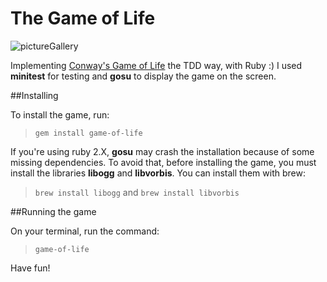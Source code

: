 The Game of Life
============
![pictureGallery](https://photos-6.dropbox.com/t/0/AAB02tDagfMJ1zFpXa5UACS2oBrUOaqmtg_NbuhuBPk6gA/12/6313549/png/1024x768/3/1384398000/0/2/Screenshot%202013-11-13%2023.36.31.png/WNPIItGnmaZN0dGKymEGVoa2u1Qp7w_UKbk2UDutBYU "screenshot")

Implementing [Conway's Game of Life](http://en.wikipedia.org/wiki/Conway's_Game_of_Life "Conway's Game of Life") the TDD way, with Ruby :)
I used **minitest** for testing and **gosu** to display the game on the screen.

##Installing

To install the game, run:

  > `gem install game-of-life`

If you're using ruby 2.X, **gosu** may crash the installation because of some missing dependencies. To avoid that,
before installing the game, you must install the libraries **libogg** and **libvorbis**. You can install them with brew:

  > `brew install libogg` and `brew install libvorbis`
  
##Running the game

On your terminal, run the command:

  > `game-of-life`

Have fun!
